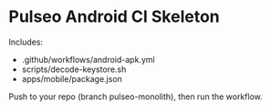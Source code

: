 # Pulseo Android CI Skeleton

Includes:
- .github/workflows/android-apk.yml
- scripts/decode-keystore.sh
- apps/mobile/package.json

Push to your repo (branch pulseo-monolith), then run the workflow.

